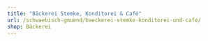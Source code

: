 ```yaml
---
title: "Bäckerei Stemke, Konditorei & Café"
url: /schwaebisch-gmuend/baeckerei-stemke-konditorei-und-cafe/
shop: Bäckerei
---
```

